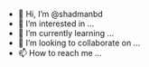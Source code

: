 - 👋 Hi, I’m @shadmanbd
- 👀 I’m interested in ...
- 🌱 I’m currently learning ...
- 💞️ I’m looking to collaborate on ...
- 📫 How to reach me ...

<!---
shadmanbd/shadmanbd is a ✨ special ✨ repository because its `README.md` (this file) appears on your GitHub profile.
You can click the Preview link to take a look at your changes.
--->
